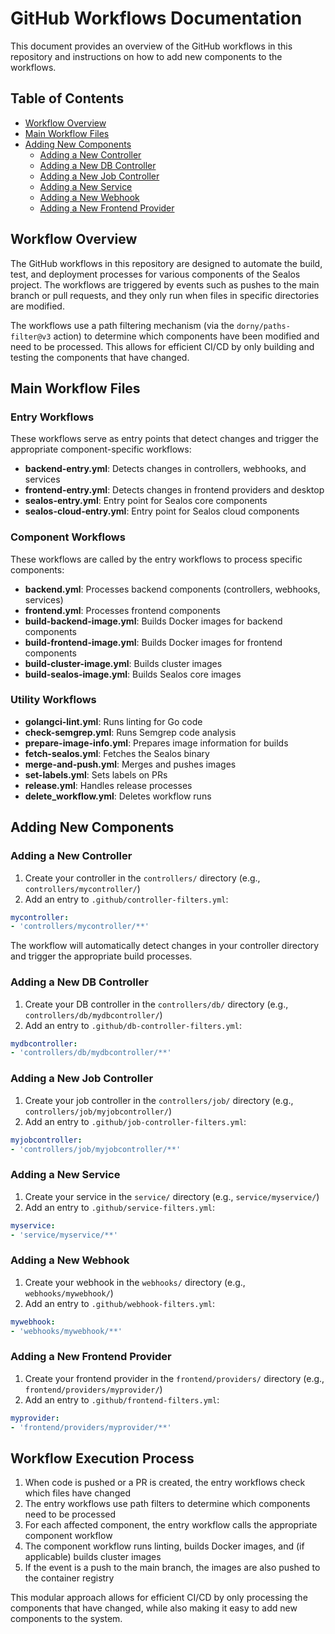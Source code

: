 # GitHub Workflows Documentation

This document provides an overview of the GitHub workflows in this repository and instructions on how to add new components to the workflows.

## Table of Contents

- [Workflow Overview](#workflow-overview)
- [Main Workflow Files](#main-workflow-files)
- [Adding New Components](#adding-new-components)
  - [Adding a New Controller](#adding-a-new-controller)
  - [Adding a New DB Controller](#adding-a-new-db-controller)
  - [Adding a New Job Controller](#adding-a-new-job-controller)
  - [Adding a New Service](#adding-a-new-service)
  - [Adding a New Webhook](#adding-a-new-webhook)
  - [Adding a New Frontend Provider](#adding-a-new-frontend-provider)

## Workflow Overview

The GitHub workflows in this repository are designed to automate the build, test, and deployment processes for various components of the Sealos project. The workflows are triggered by events such as pushes to the main branch or pull requests, and they only run when files in specific directories are modified.

The workflows use a path filtering mechanism (via the `dorny/paths-filter@v3` action) to determine which components have been modified and need to be processed. This allows for efficient CI/CD by only building and testing the components that have changed.

## Main Workflow Files

### Entry Workflows

These workflows serve as entry points that detect changes and trigger the appropriate component-specific workflows:

- **backend-entry.yml**: Detects changes in controllers, webhooks, and services
- **frontend-entry.yml**: Detects changes in frontend providers and desktop
- **sealos-entry.yml**: Entry point for Sealos core components
- **sealos-cloud-entry.yml**: Entry point for Sealos cloud components

### Component Workflows

These workflows are called by the entry workflows to process specific components:

- **backend.yml**: Processes backend components (controllers, webhooks, services)
- **frontend.yml**: Processes frontend components
- **build-backend-image.yml**: Builds Docker images for backend components
- **build-frontend-image.yml**: Builds Docker images for frontend components
- **build-cluster-image.yml**: Builds cluster images
- **build-sealos-image.yml**: Builds Sealos core images

### Utility Workflows

- **golangci-lint.yml**: Runs linting for Go code
- **check-semgrep.yml**: Runs Semgrep code analysis
- **prepare-image-info.yml**: Prepares image information for builds
- **fetch-sealos.yml**: Fetches the Sealos binary
- **merge-and-push.yml**: Merges and pushes images
- **set-labels.yml**: Sets labels on PRs
- **release.yml**: Handles release processes
- **delete_workflow.yml**: Deletes workflow runs

## Adding New Components

### Adding a New Controller

1. Create your controller in the `controllers/` directory (e.g., `controllers/mycontroller/`)
2. Add an entry to `.github/controller-filters.yml`:

```yaml
mycontroller:
- 'controllers/mycontroller/**'
```

The workflow will automatically detect changes in your controller directory and trigger the appropriate build processes.

### Adding a New DB Controller

1. Create your DB controller in the `controllers/db/` directory (e.g., `controllers/db/mydbcontroller/`)
2. Add an entry to `.github/db-controller-filters.yml`:

```yaml
mydbcontroller:
- 'controllers/db/mydbcontroller/**'
```

### Adding a New Job Controller

1. Create your job controller in the `controllers/job/` directory (e.g., `controllers/job/myjobcontroller/`)
2. Add an entry to `.github/job-controller-filters.yml`:

```yaml
myjobcontroller:
- 'controllers/job/myjobcontroller/**'
```

### Adding a New Service

1. Create your service in the `service/` directory (e.g., `service/myservice/`)
2. Add an entry to `.github/service-filters.yml`:

```yaml
myservice:
- 'service/myservice/**'
```

### Adding a New Webhook

1. Create your webhook in the `webhooks/` directory (e.g., `webhooks/mywebhook/`)
2. Add an entry to `.github/webhook-filters.yml`:

```yaml
mywebhook:
- 'webhooks/mywebhook/**'
```

### Adding a New Frontend Provider

1. Create your frontend provider in the `frontend/providers/` directory (e.g., `frontend/providers/myprovider/`)
2. Add an entry to `.github/frontend-filters.yml`:

```yaml
myprovider:
- 'frontend/providers/myprovider/**'
```

## Workflow Execution Process

1. When code is pushed or a PR is created, the entry workflows check which files have changed
2. The entry workflows use path filters to determine which components need to be processed
3. For each affected component, the entry workflow calls the appropriate component workflow
4. The component workflow runs linting, builds Docker images, and (if applicable) builds cluster images
5. If the event is a push to the main branch, the images are also pushed to the container registry

This modular approach allows for efficient CI/CD by only processing the components that have changed, while also making it easy to add new components to the system.
